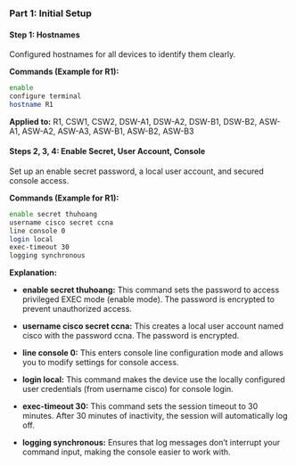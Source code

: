 ### Part 1: Initial Setup

#### Step 1: Hostnames
Configured hostnames for all devices to identify them clearly.

**Commands (Example for R1):**
```bash
enable
configure terminal
hostname R1
```

**Applied to:** R1, CSW1, CSW2, DSW-A1, DSW-A2, DSW-B1, DSW-B2, ASW-A1, ASW-A2, ASW-A3, ASW-B1, ASW-B2, ASW-B3

#### Steps 2, 3, 4: Enable Secret, User Account, Console
Set up an enable secret password, a local user account, and secured console access.

**Commands (Example for R1):**
```bash
enable secret thuhoang
username cisco secret ccna
line console 0
login local
exec-timeout 30
logging synchronous
```

**Explanation:**
- **enable secret thuhoang:** This command sets the password to access privileged EXEC mode (enable mode). The password is encrypted to prevent unauthorized access.

- **username cisco secret ccna:** This creates a local user account named cisco with the password ccna. The password is encrypted.

- **line console 0:** This enters console line configuration mode and allows you to modify settings for console access.

- **login local:** This command makes the device use the locally configured user credentials (from username cisco) for console login.

- **exec-timeout 30:** This command sets the session timeout to 30 minutes. After 30 minutes of inactivity, the session will automatically log off.

- **logging synchronous:** Ensures that log messages don’t interrupt your command input, making the console easier to work with.
